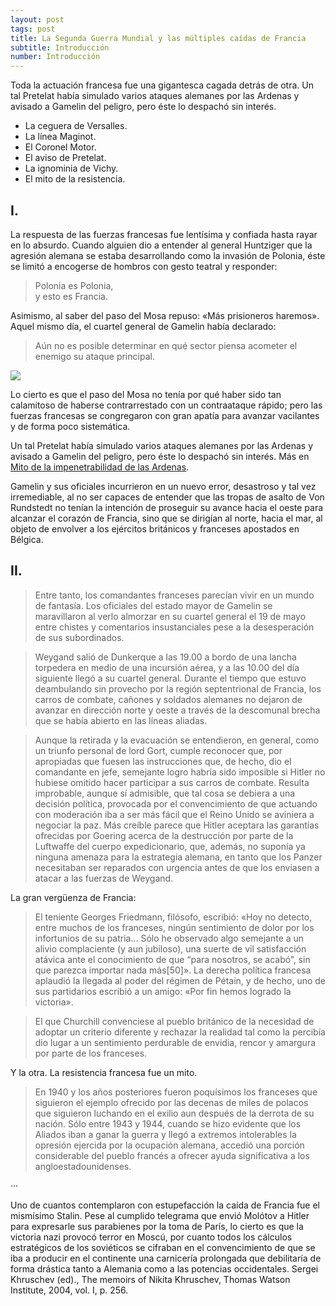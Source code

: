 ```yaml
---
layout: post
tags: post
title: La Segunda Guerra Mundial y las múltiples caídas de Francia
subtitle: Introducción
number: Introducción
---
```


Toda la actuación francesa fue una gigantesca cagada detrás de otra. Un tal Pretelat había simulado varios ataques alemanes por las Ardenas y avisado a Gamelin del peligro, pero éste lo despachó sin interés.

+ La ceguera de Versalles.
+ La línea Maginot.
+ El Coronel Motor.
+ El aviso de Pretelat.
+ La ignominia de Vichy.
+ El mito de la resistencia.

## I.

La respuesta de las fuerzas francesas fue lentísima y confiada hasta rayar en lo absurdo. Cuando alguien dio a entender al general Huntziger que la agresión alemana se estaba desarrollando como la invasión de Polonia, éste se limitó a encogerse de hombros con gesto teatral y responder: 

> Polonia es Polonia, <br> y esto es Francia. 

Asimismo, al saber del paso del Mosa repuso: «Más prisioneros haremos». Aquel mismo día, el cuartel general de Gamelin había declarado: 

> Aún no es posible determinar en qué sector piensa acometer el enemigo su ataque principal.

<picture>
<img src="https://upload.wikimedia.org/wikipedia/commons/thumb/7/7e/Le_g%C3%A9n%C3%A9ral_Weygand%2C_Paul-Boncour%2C_et_le_g%C3%A9n%C3%A9ral_Gamelin_-_exercices_combin%C3%A9s_de_1932.jpg/1600px-Le_g%C3%A9n%C3%A9ral_Weygand%2C_Paul-Boncour%2C_et_le_g%C3%A9n%C3%A9ral_Gamelin_-_exercices_combin%C3%A9s_de_1932.jpg">
</picture>

Lo cierto es que el paso del Mosa no tenía por qué haber sido tan calamitoso de haberse contrarrestado con un contraataque rápido; pero las fuerzas francesas se congregaron con gran apatía para avanzar vacilantes y de forma poco sistemática.

Un tal Pretelat había simulado varios ataques alemanes por las Ardenas y avisado a Gamelin del peligro, pero éste lo despachó sin interés. Más en [Mito de la impenetrabilidad de las Ardenas](https://www.forosegundaguerra.com/viewtopic.php?f=47&t=22338).

Gamelin y sus oficiales incurrieron en un nuevo error, desastroso y tal vez irremediable, al no ser capaces de entender que las tropas de asalto de Von Rundstedt no tenían la intención de proseguir su avance hacia el oeste para alcanzar el corazón de Francia, sino que se dirigían al norte, hacia el mar, al objeto de envolver a los ejércitos británicos y franceses apostados en Bélgica.

## II.

> Entre tanto, los comandantes franceses parecían vivir en un mundo de fantasía. Los oficiales del estado mayor de Gamelin se maravillaron al verlo almorzar en su cuartel general el 19 de mayo entre chistes y comentarios insustanciales pese a la desesperación de sus subordinados.

> Weygand salió de Dunkerque a las 19.00 a bordo de una lancha torpedera en medio de una incursión aérea, y a las 10.00 del día siguiente llegó a su cuartel general. Durante el tiempo que estuvo deambulando sin provecho por la región septentrional de Francia, los carros de combate, cañones y soldados alemanes no dejaron de avanzar en dirección norte y oeste a través de la descomunal brecha que se había abierto en las líneas aliadas.

> Aunque la retirada y la evacuación se entendieron, en general, como un triunfo personal de lord Gort, cumple reconocer que, por apropiadas que fuesen las instrucciones que, de hecho, dio el comandante en jefe, semejante logro habría sido imposible si Hitler no hubiese omitido hacer participar a sus carros de combate. Resulta improbable, aunque sí admisible, que tal cosa se debiera a una decisión política, provocada por el convencimiento de que actuando con moderación iba a ser más fácil que el Reino Unido se aviniera a negociar la paz. Más creíble parece que Hitler aceptara las garantías ofrecidas por Goering acerca de la destrucción por parte de la Luftwaffe del cuerpo expedicionario, que, además, no suponía ya ninguna amenaza para la estrategia alemana, en tanto que los Panzer necesitaban ser reparados con urgencia antes de que los enviasen a atacar a las fuerzas de Weygand.

La gran vergüenza de Francia:

> El teniente Georges Friedmann, filósofo, escribió: «Hoy no detecto, entre muchos de los franceses, ningún sentimiento de dolor por los infortunios de su patria… Sólo he observado algo semejante a un alivio complaciente (y aun jubiloso), una suerte de vil satisfacción atávica ante el conocimiento de que “para nosotros, se acabó”, sin que parezca importar nada más[50]». La derecha política francesa aplaudió la llegada al poder del régimen de Pétain, y de hecho, uno de sus partidarios escribió a un amigo: «Por fin hemos logrado la victoria».

> El que Churchill convenciese al pueblo británico de la necesidad de adoptar un criterio diferente y rechazar la realidad tal como la percibía dio lugar a un sentimiento perdurable de envidia, rencor y amargura por parte de los franceses.

Y la otra. La resistencia francesa fue un mito.

> En 1940 y los años posteriores fueron poquísimos los franceses que siguieron el ejemplo ofrecido por las decenas de miles de polacos que siguieron luchando en el exilio aun después de la derrota de su nación. Sólo entre 1943 y 1944, cuando se hizo evidente que los Aliados iban a ganar la guerra y llegó a extremos intolerables la opresión ejercida por la ocupación alemana, accedió una porción considerable del pueblo francés a ofrecer ayuda significativa a los angloestadounidenses.

···

Uno de cuantos contemplaron con estupefacción la caída de Francia fue el mismísimo Stalin. Pese al cumplido telegrama que envió Molótov a Hitler para expresarle sus parabienes por la toma de París, lo cierto es que la victoria nazi provocó terror en Moscú, por cuanto todos los cálculos estratégicos de los soviéticos se cifraban en el convencimiento de que se iba a producir en el continente una carnicería prolongada que debilitaría de forma drástica tanto a Alemania como a las potencias occidentales. Sergei Khruschev (ed)., The memoirs of Nikita Khruschev, Thomas Watson Institute, 2004, vol. I, p. 256.
